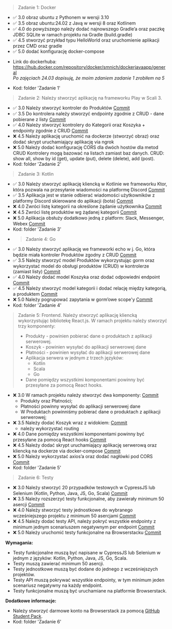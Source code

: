> Zadanie 1: Docker
+ ✅ 3.0 obraz ubuntu z Pythonem w wersji 3.10
+ ✅ 3.5 obraz ubuntu:24.02 z Javą w wersji 8 oraz Kotlinem
+ ✅ 4.0 do powyższego należy dodać najnowszego Gradle’a oraz paczkę JDBC
SQLite w ramach projektu na Gradle (build.gradle)
+ ✅ 4.5 stworzyć przykład typu HelloWorld oraz uruchomienie aplikacji
przez CMD oraz gradle
+ ✅ 5.0 dodać konfigurację docker-compose 
- Link do dockerhuba: https://hub.docker.com/repository/docker/smnich/dockerjavaapp/general
<br> *Po zajęciach 24.03 dopisuję, że moim zdaniem zadanie 1 zrobiłem na 5*
+ Kod: folder 'Zadanie 1'
> Zadanie 2:
Należy stworzyć aplikację na frameworku Play w Scali 3. 
+ ✅ 3.0 Należy stworzyć kontroler do Produktów [Commit](https://github.com/Mnichuu/ebiznes/commit/0d012d75a6609b4ba18f5cd115b98239b68c26fd)
+ ✅ 3.5 Do kontrolera należy stworzyć endpointy zgodnie z CRUD - dane
pobierane z listy [Commit](https://github.com/Mnichuu/ebiznes/commit/0d012d75a6609b4ba18f5cd115b98239b68c26fd)
+ ✅ 4.0 Należy stworzyć kontrolery do Kategorii oraz Koszyka + endpointy
zgodnie z CRUD [Commit](https://github.com/Mnichuu/ebiznes/commit/27c4e01a58c5ab70186ed463e319f3a4aa35f018)
+ ❌ 4.5 Należy aplikację uruchomić na dockerze (stworzyć obraz) oraz dodać
skrypt uruchamiający aplikację via ngrok
+ ❌ 5.0 Należy dodać konfigurację CORS dla dwóch hostów dla metod CRUD
Kontrolery mogą bazować na listach zamiast baz danych. CRUD: show all,
show by id (get), update (put), delete (delete), add (post).
+ Kod: folder 'Zadanie 2'
> Zadanie 3: Kotlin
+ ✅ 3.0 Należy stworzyć aplikację kliencką w Kotlinie we frameworku Ktor, która pozwala na przesyłanie wiadomości na platformę Discord [Commit](https://github.com/Mnichuu/ebiznes/commit/6fda92238b86ab51f116653a4bc0b7fbb6d6eeb4)
+ ✅ 3.5 Aplikacja jest w stanie odbierać wiadomości użytkowników z platformy Discord skierowane do aplikacji (bota) [Commit](https://github.com/Mnichuu/ebiznes/commit/b94eac48f551b3c282fe8ea6e2e0b6808b871b70)
+ ❌ 4.0 Zwróci listę kategorii na określone żądanie użytkownika [Commit]()
+ ❌ 4.5 Zwróci listę produktów wg żądanej kategorii [Commit]()
+ ❌ 5.0 Aplikacja obsłuży dodatkowo jedną z platform: Slack, Messenger, Webex [Commit]()
+ Kod: folder 'Zadanie 3'
+ > Zadanie 4: Go
+ ✅ 3.0 Należy stworzyć aplikację we frameworki echo w j. Go, która będzie miała kontroler Produktów zgodny z CRUD [Commit](https://github.com/Mnichuu/ebiznes/commit/e67bd3ce3165c31601e00e4b03c295fdafe7246b)
+ ✅ 3.5 Należy stworzyć model Produktów wykorzystując gorm oraz wykorzystać model do obsługi produktów (CRUD) w kontrolerze (zamiast listy) [Commit](https://github.com/Mnichuu/ebiznes/commit/e67bd3ce3165c31601e00e4b03c295fdafe7246b)
+ ✅ 4.0 Należy dodać model Koszyka oraz dodać odpowiedni endpoint [Commit](https://github.com/Mnichuu/ebiznes/commit/1906ad1af07f4134232f90c9665e0b95eeb253f3)
+ ✅ 4.5 Należy stworzyć model kategorii i dodać relację między kategorią, a produktem [Commit](https://github.com/Mnichuu/ebiznes/commit/98ddd46107b2fed4eb2345b7b9162be173f262b1)
+ ❌ 5.0 Należy pogrupować zapytania w gorm’owe scope'y [Commit]()
+ Kod: folder 'Zadanie 4'
> Zadanie 5: Frontend. Należy stworzyć aplikację kliencką wykorzystując bibliotekę React.js.
W ramach projektu należy stworzyć trzy komponenty: 
> + Produkty - powinien pobierać dane o produktach z aplikacji serwerowej.
> + Koszyk - powinien wysyłać do aplikacji serwerowej dane
> + Płatności - powinien wysyłać do aplikacji serwerowej dane
> + Aplikacja serwera w jednym z trzech języków: 
>   + Kotlin
>   + Scala
>   + Go 
> + Dane pomiędzy wszystkimi komponentami powinny być przesyłane za pomocą React hooks.


+ ❌ 3.0 W ramach projektu należy stworzyć dwa komponenty:  [Commit]()
  + Produkty oraz Płatności; 
  + Płatności powinny wysyłać do aplikacji serwerowej dane
  + W Produktach powinniśmy pobierać dane o produktach z aplikacji serwerowej;
+ ❌ 3.5 Należy dodać Koszyk wraz z widokiem: [Commit]()
  + należy wykorzystać routing 
+ ❌ 4.0 Dane pomiędzy wszystkimi komponentami powinny być przesyłane za pomocą React hooks [Commit]()
+ ❌ 4.5 Należy dodać skrypt uruchamiający aplikację serwerową oraz kliencką na dockerze via docker-compose [Commit]()
+ ❌ 5.0 Należy wykorzystać axios’a oraz dodać nagłówki pod CORS [Commit]()
+ Kod: folder 'Zadanie 5'

> Zadanie 6: Testy

+ ❌ 3.0 Należy stworzyć 20 przypadków testowych w CypressJS lub Selenium (Kotlin, Python, Java, JS, Go, Scala) [Commit]()
+ ❌ 3.5 Należy rozszerzyć testy funkcjonalne, aby zawierały minimum 50 asercji [Commit]()
+ ❌ 4.0 Należy stworzyć testy jednostkowe do wybranego wcześniejszego projektu z minimum 50 asercjami [Commit]()
+ ❌ 4.5 Należy dodać testy API, należy pokryć wszystkie endpointy z minimum jednym scenariuszem negatywnym per endpoint [Commit]()
+ ❌ 5.0 Należy uruchomić testy funkcjonalne na Browserstacku [Commit]()

**Wymagania:**
- Testy funkcjonalne muszą być napisane w CypressJS lub Selenium w jednym z języków: Kotlin, Python, Java, JS, Go, Scala.
- Testy muszą zawierać minimum 50 asercji.
- Testy jednostkowe muszą być dodane do jednego z wcześniejszych projektów.
- Testy API muszą pokrywać wszystkie endpointy, w tym minimum jeden scenariusz negatywny na każdy endpoint.
- Testy funkcjonalne muszą być uruchamiane na platformie Browserstack.

**Dodatkowe informacje:**
- Należy stworzyć darmowe konto na Browserstack za pomocą [GitHub Student Pack](https://education.github.com/pack).
- Kod: folder 'Zadanie 6'